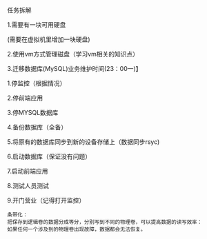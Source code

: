 任务拆解

1.需要有一块可用硬盘

(需要在虚拟机里增加一块硬盘)

2.使用vm方式管理磁盘（学习vm相关的知识点）

3.迁移数据库(MySQL)业务维护时间(23：00一)】

1.停监控（根据情况）

2.停前端应用

3.停MYSQL数据库

4.备份数据库（全备）

5.将原有的数据库同步到新的设备存储上（数据同步rsyc)

6.启动数据库（保证没有问题）

7.启动前端应用

8.测试人员测试

9.开门营业（记得打开监控）

```
条带化：
把保存到逻辑卷的数据分成等分，分别写到不同的物理卷，可以提高数据的读写效率：
如果任何一个涉及到的物理卷出现故障，数据都会无法恢复。
```